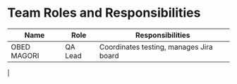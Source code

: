 # Team Roles and Responsibilities

| Name | Role | Responsibilities |
|------|------|------------------|
| OBED MAGORI | QA Lead | Coordinates testing, manages Jira board |
 |

